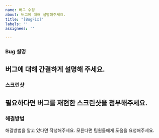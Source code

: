 ```yaml
---
name: 버그 수정
about: 버그에 대해 설명해주세요.
title: "[BugFix]"
labels: ''
assignees: ''

---
```


### Bug 설명
버그에 대해 간결하게 설명해 주세요.
---
### 스크린샷
필요하다면 버그를 재현한 스크린샷을 첨부해주세요.
---
### 해결방법
해결방법을 알고 있다면 작성해주세요.
모른다면 팀원들에게 도움을 요청해주세요.
